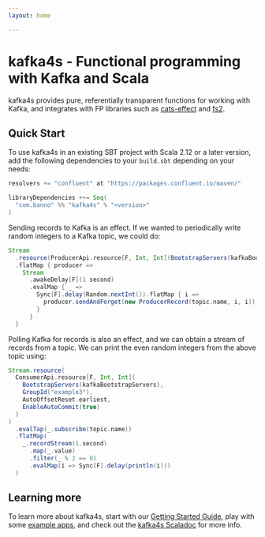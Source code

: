 ```yaml
---
layout: home

---
```


# kafka4s - Functional programming with Kafka and Scala

kafka4s provides pure, referentially transparent functions for working with Kafka, and integrates with FP libraries such as [cats-effect](https://typelevel.org/cats-effect) and [fs2](https://fs2.io).

## Quick Start

To use kafka4s in an existing SBT project with Scala 2.12 or a later version, add the following dependencies to your
`build.sbt` depending on your needs:

```scala
resolvers += "confluent" at "https://packages.confluent.io/maven/"

libraryDependencies ++= Seq(
  "com.banno" %% "kafka4s" % "<version>"
)
```

Sending records to Kafka is an effect. If we wanted to periodically write random integers to a Kafka topic, we could do:

```scala
Stream
  .resource(ProducerApi.resource[F, Int, Int](BootstrapServers(kafkaBootstrapServers)))
  .flatMap { producer =>
    Stream
      .awakeDelay[F](1 second)
      .evalMap { _ =>
        Sync[F].delay(Random.nextInt()).flatMap { i =>
          producer.sendAndForget(new ProducerRecord(topic.name, i, i))
        }
      }
  }
```

Polling Kafka for records is also an effect, and we can obtain a stream of records from a topic. We can print the even random integers from the above topic using:

```scala
Stream.resource(
  ConsumerApi.resource[F, Int, Int](
    BootstrapServers(kafkaBootstrapServers),
    GroupId("example3"),
    AutoOffsetReset.earliest,
    EnableAutoCommit(true)
  )
)
  .evalTap(_.subscribe(topic.name))
  .flatMap(
    _.recordStream(1.second)
      .map(_.value)
      .filter(_ % 2 == 0)
      .evalMap(i => Sync[F].delay(println(i)))
  )
```

## Learning more

To learn more about kafka4s, start with our [Getting Started Guide](/kafka4s/docs/), play with some [example apps](https://github.com/Banno/kafka4s/tree/master/examples/src/main/scala), and check out the [kafka4s Scaladoc](https://www.javadoc.io/doc/com.banno/kafka4s_2.13) for more info.
